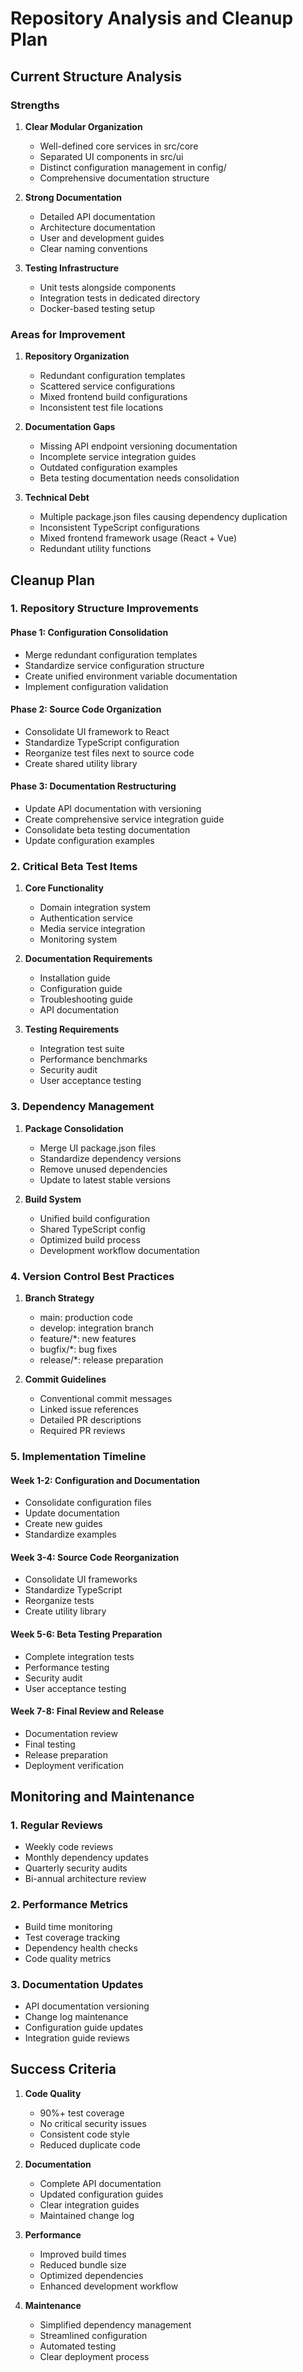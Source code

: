 # Repository Analysis and Cleanup Plan

## Current Structure Analysis

### Strengths
1. **Clear Modular Organization**
   - Well-defined core services in src/core
   - Separated UI components in src/ui
   - Distinct configuration management in config/
   - Comprehensive documentation structure

2. **Strong Documentation**
   - Detailed API documentation
   - Architecture documentation
   - User and development guides
   - Clear naming conventions

3. **Testing Infrastructure**
   - Unit tests alongside components
   - Integration tests in dedicated directory
   - Docker-based testing setup

### Areas for Improvement

1. **Repository Organization**
   - Redundant configuration templates
   - Scattered service configurations
   - Mixed frontend build configurations
   - Inconsistent test file locations

2. **Documentation Gaps**
   - Missing API endpoint versioning documentation
   - Incomplete service integration guides
   - Outdated configuration examples
   - Beta testing documentation needs consolidation

3. **Technical Debt**
   - Multiple package.json files causing dependency duplication
   - Inconsistent TypeScript configurations
   - Mixed frontend framework usage (React + Vue)
   - Redundant utility functions

## Cleanup Plan

### 1. Repository Structure Improvements

#### Phase 1: Configuration Consolidation
- Merge redundant configuration templates
- Standardize service configuration structure
- Create unified environment variable documentation
- Implement configuration validation

#### Phase 2: Source Code Organization
- Consolidate UI framework to React
- Standardize TypeScript configuration
- Reorganize test files next to source code
- Create shared utility library

#### Phase 3: Documentation Restructuring
- Update API documentation with versioning
- Create comprehensive service integration guide
- Consolidate beta testing documentation
- Update configuration examples

### 2. Critical Beta Test Items

1. **Core Functionality**
   - Domain integration system
   - Authentication service
   - Media service integration
   - Monitoring system

2. **Documentation Requirements**
   - Installation guide
   - Configuration guide
   - Troubleshooting guide
   - API documentation

3. **Testing Requirements**
   - Integration test suite
   - Performance benchmarks
   - Security audit
   - User acceptance testing

### 3. Dependency Management

1. **Package Consolidation**
   - Merge UI package.json files
   - Standardize dependency versions
   - Remove unused dependencies
   - Update to latest stable versions

2. **Build System**
   - Unified build configuration
   - Shared TypeScript config
   - Optimized build process
   - Development workflow documentation

### 4. Version Control Best Practices

1. **Branch Strategy**
   - main: production code
   - develop: integration branch
   - feature/*: new features
   - bugfix/*: bug fixes
   - release/*: release preparation

2. **Commit Guidelines**
   - Conventional commit messages
   - Linked issue references
   - Detailed PR descriptions
   - Required PR reviews

### 5. Implementation Timeline

#### Week 1-2: Configuration and Documentation
- Consolidate configuration files
- Update documentation
- Create new guides
- Standardize examples

#### Week 3-4: Source Code Reorganization
- Consolidate UI frameworks
- Standardize TypeScript
- Reorganize tests
- Create utility library

#### Week 5-6: Beta Testing Preparation
- Complete integration tests
- Performance testing
- Security audit
- User acceptance testing

#### Week 7-8: Final Review and Release
- Documentation review
- Final testing
- Release preparation
- Deployment verification

## Monitoring and Maintenance

### 1. Regular Reviews
- Weekly code reviews
- Monthly dependency updates
- Quarterly security audits
- Bi-annual architecture review

### 2. Performance Metrics
- Build time monitoring
- Test coverage tracking
- Dependency health checks
- Code quality metrics

### 3. Documentation Updates
- API documentation versioning
- Change log maintenance
- Configuration guide updates
- Integration guide reviews

## Success Criteria

1. **Code Quality**
   - 90%+ test coverage
   - No critical security issues
   - Consistent code style
   - Reduced duplicate code

2. **Documentation**
   - Complete API documentation
   - Updated configuration guides
   - Clear integration guides
   - Maintained change log

3. **Performance**
   - Improved build times
   - Reduced bundle size
   - Optimized dependencies
   - Enhanced development workflow

4. **Maintenance**
   - Simplified dependency management
   - Streamlined configuration
   - Automated testing
   - Clear deployment process